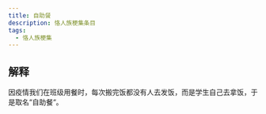 ```yaml
---
title: 自助餐
description: 恪人族梗集条目
tags:
  - 恪人族梗集
---
```


## 解释

因疫情我们在班级用餐时，每次搬完饭都没有人去发饭，而是学生自己去拿饭，于是取名“自助餐“。